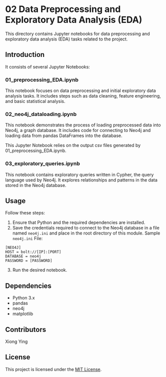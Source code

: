 
# 02 Data Preprocessing and Exploratory Data Analysis (EDA)
This directory contains Jupyter notebooks for data preprocessing and exploratory data analysis (EDA) tasks related to the project.

## Introduction

It consists of several Jupyter Notebooks:

### 01_preprocessing_EDA.ipynb

This notebook focuses on data preprocessing and initial exploratory data analysis tasks. It includes steps such as data cleaning, feature engineering, and basic statistical analysis.

### 02_neo4j_dataloading.ipynb

This notebook demonstrates the process of loading preprocessed data into Neo4j, a graph database. It includes code for connecting to Neo4j and loading data from pandas DataFrames into the database.

This Jupyter Notebook relies on the output csv files generated by 01_preprocessing_EDA.ipynb.

### 03_exploratory_queries.ipynb

This notebook contains exploratory queries written in Cypher, the query language used by Neo4j. It explores relationships and patterns in the data stored in the Neo4j database.

## Usage

Follow these steps:

1. Ensure that Python and the required dependencies are installed.
2. Save the credentials required to connect to the Neo4j database in a file named `neo4j.ini` and place in the root directory of this module. 
Sample `neo4j.ini` File:
```
[NEO4J]
HOST = bolt://[IP]:[PORT]
DATABASE = neo4j
PASSWORD = [PASSWORD]
```
3. Run the desired notebook.

## Dependencies

- Python 3.x
- pandas
- neo4j
- matplotlib

## Contributors

Xiong Ying

## License

This project is licensed under the [MIT License](LICENSE).